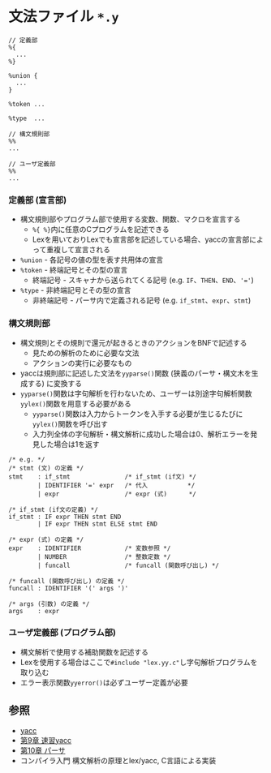 # 文法ファイル `*.y`

```
// 定義部
%{
  ...
%}

%union {
  ...
}

%token ...

%type  ...

// 構文規則部
%%
...

// ユーザ定義部
%%
...
```

### 定義部 (宣言部)
- 構文規則部やプログラム部で使用する変数、関数、マクロを宣言する
  - `%{ %}`内に任意のCプログラムを記述できる
  - Lexを用いておりLexでも宣言部を記述している場合、yaccの宣言部によって重複して宣言される
- `%union` - 各記号の値の型を表す共用体の宣言
- `%token` - 終端記号とその型の宣言
  - 終端記号 - スキャナから送られてくる記号 (e.g. `IF`、`THEN`、`END`、`'='`)
- `%type` - 非終端記号とその型の宣言
  - 非終端記号 - パーサ内で定義される記号 (e.g. `if_stmt`、`expr`、`stmt`)

### 構文規則部
- 構文規則とその規則で還元が起きるときのアクションをBNFで記述する
  - 見ための解析のために必要な文法
  - アクションの実行に必要なもの
- yaccは規則部に記述した文法を`yyparse()`関数 (狭義のパーサ・構文木を生成する) に変換する
- `yyparse()`関数は字句解析を行わないため、ユーザーは別途字句解析関数`yylex()`関数を用意する必要がある
  - `yyparse()`関数は入力からトークンを入手する必要が生じるたびに`yylex()`関数を呼び出す
  - 入力列全体の字句解析・構文解析に成功した場合は0、解析エラーを発見した場合は1を返す

```
/* e.g. */
/* stmt (文) の定義 */
stmt    : if_stmt               /* if_stmt (if文) */
        | IDENTIFIER '=' expr   /* 代入           */
        | expr                  /* expr (式)      */

/* if_stmt (if文の定義) */
if_stmt : IF expr THEN stmt END
        | IF expr THEN stmt ELSE stmt END

/* expr (式) の定義 */
expr    : IDENTIFIER            /* 変数参照 */
        | NUMBER                /* 整数定数 */
        | funcall               /* funcall (関数呼び出し) */

/* funcall (関数呼び出し) の定義 */
funcall : IDENTIFIER '(' args ')'

/* args (引数) の定義 */
args    : expr
```

### ユーザ定義部 (プログラム部)
- 構文解析で使用する補助関数を記述する
- Lexを使用する場合はここで`#include "lex.yy.c"`し字句解析プログラムを取り込む
- エラー表示関数`yyerror()`は必ずユーザー定義が必要

## 参照
- [yacc](https://ja.wikipedia.org/wiki/Yacc)
- [第9章 速習yacc](https://i.loveruby.net/ja/rhg/book/yacc.html)
- [第10章 パーサ](https://i.loveruby.net/ja/rhg/book/parser.html)
- コンパイラ入門 構文解析の原理とlex/yacc, C言語による実装
